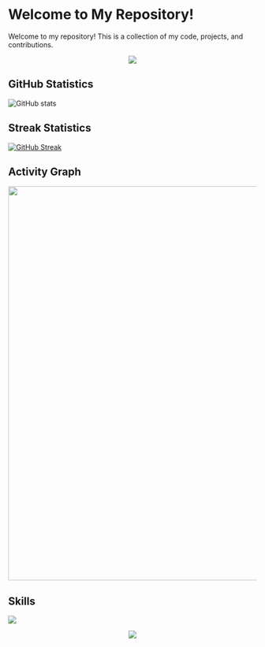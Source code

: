 

<!--
## Hi there 👋
**hmy21/hmy21** is a ✨ _special_ ✨ repository because its `README.md` (this file) appears on your GitHub profile.
<img align="center" width="400" src="https://github-readme-stats.vercel.app/api?username=hmy21&theme=transparent&include_all_commits=true&show_icons=true&hide_border=true" />
Here are some ideas to get you started:

## Wakatime Stats
[![Harlok's WakaTime stats](https://github-readme-stats.vercel.app/api/wakatime?username=hmy21)](https://github.com/anuraghazra/github-readme-stats)

## Top Languages
<img align="center" src="https://github-readme-stats.vercel.app/api/top-langs/?username=hmy21&theme=transparent&hide_border=true&layout=donut-vertical&langs_count=6" />
-->
# Welcome to My Repository!

Welcome to my repository! This is a collection of my code, projects, and contributions.

<p align="center">
  <img src="https://capsule-render.vercel.app/api?type=waving&color=timeGradient&height=300&&section=header&text=Welcome!&fontSize=90&fontAlign=50&fontAlignY=30&desc=MY_CODE_RESUMES&descAlign=50&descSize=30&descAlignY=60&animation=twinkling" />
</p>

## GitHub Statistics
![GitHub stats](https://github-readme-stats.vercel.app/api?username=hmy21&show_icons=true&theme=radical)

## Streak Statistics
[![GitHub Streak](https://streak-stats.demolab.com?user=hmy21&theme=blux)](https://git.io/streak-stats)

## Activity Graph
<img width="800" src="https://github-readme-activity-graph.vercel.app/graph?username=hmy21&theme=dark&hide_border=true&area=true" />



## Skills
<img align="center" src="https://skillicons.dev/icons?i=cpp,java,linux,cs,cmake,md,mysql,git,html,py,r,react,gcp&theme=dark" />

<p align="center">
  <img src="https://capsule-render.vercel.app/api?type=waving&color=timeGradient&height=300&&section=footer&text=THE_END&fontSize=90&fontAlign=50&fontAlignY=70&desc=IF_YOU_WANT_TO_GET_MORE_MESSAGE,CONTACT_ME!&descAlign=50&descSize=30&descAlignY=40&animation=twinkling" />
</p>

